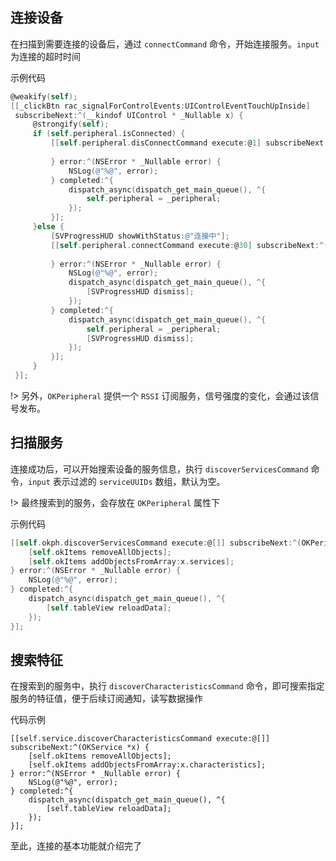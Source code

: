 ## 连接设备

在扫描到需要连接的设备后，通过 `connectCommand` 命令，开始连接服务。`input` 为连接的超时时间

示例代码

``` objectivec
@weakify(self);
[[_clickBtn rac_signalForControlEvents:UIControlEventTouchUpInside]
 subscribeNext:^(__kindof UIControl * _Nullable x) {
     @strongify(self);
     if (self.peripheral.isConnected) {
         [[self.peripheral.disConnectCommand execute:@1] subscribeNext:^(id  _Nullable x) {
             
         } error:^(NSError * _Nullable error) {
             NSLog(@"%@", error);
         } completed:^{
             dispatch_async(dispatch_get_main_queue(), ^{
                 self.peripheral = _peripheral;
             });
         }];
     }else {
         [SVProgressHUD showWithStatus:@"连接中"];
         [[self.peripheral.connectCommand execute:@30] subscribeNext:^(id  _Nullable x) {
             
         } error:^(NSError * _Nullable error) {
             NSLog(@"%@", error);
             dispatch_async(dispatch_get_main_queue(), ^{
                 [SVProgressHUD dismiss];
             });
         } completed:^{
             dispatch_async(dispatch_get_main_queue(), ^{
                 self.peripheral = _peripheral;
                 [SVProgressHUD dismiss];
             });
         }];
     }
 }];
```

!> 另外，`OKPeripheral` 提供一个 `RSSI` 订阅服务，信号强度的变化，会通过该信号发布。

## 扫描服务

连接成功后，可以开始搜索设备的服务信息，执行 `discoverServicesCommand` 命令，`input` 表示过滤的 `serviceUUIDs` 数组，默认为空。

!> 最终搜索到的服务，会存放在 `OKPeripheral` 属性下

示例代码

``` objectivec
[[self.okph.discoverServicesCommand execute:@[]] subscribeNext:^(OKPeripheral *x) {
    [self.okItems removeAllObjects];
    [self.okItems addObjectsFromArray:x.services];
} error:^(NSError * _Nullable error) {
    NSLog(@"%@", error);
} completed:^{
    dispatch_async(dispatch_get_main_queue(), ^{
        [self.tableView reloadData];
    });
}];
```
 
## 搜索特征

在搜索到的服务中，执行 `discoverCharacteristicsCommand` 命令，即可搜索指定服务的特征值，便于后续订阅通知，读写数据操作

代码示例

```
[[self.service.discoverCharacteristicsCommand execute:@[]] subscribeNext:^(OKService *x) {
    [self.okItems removeAllObjects];
    [self.okItems addObjectsFromArray:x.characteristics];
} error:^(NSError * _Nullable error) {
    NSLog(@"%@", error);
} completed:^{
    dispatch_async(dispatch_get_main_queue(), ^{
        [self.tableView reloadData];
    });
}];
```

至此，连接的基本功能就介绍完了
